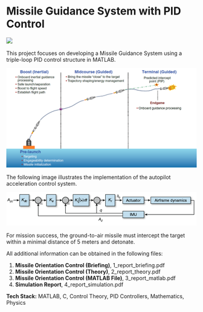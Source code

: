 # Missile Guidance System with PID Control

[<img src="Gungnir/demo.gif" />]()

This project focuses on developing a Missile Guidance System using a triple-loop PID control structure in MATLAB.  

![illustration](simulation_graph.png)

The following image illustrates the implementation of the autopilot acceleration control system.

![illustration](triple_loop_pid.png)

For mission success, the ground-to-air missile must intercept the target within a minimal distance of 5 meters and detonate.

All additional information can be obtained in the following files:

1. **Missile Orientation Control (Briefing)**, 1_report_briefing.pdf
2. **Missile Orientation Control (Theory)**, 2_report_theory.pdf
3. **Missile Orientation Control (MATLAB File)**, 3_report_matlab.pdf
4. **Simulation Report**, 4_report_simulation.pdf

**Tech Stack:** MATLAB, C, Control Theory, PID Controllers, Mathematics, Physics

